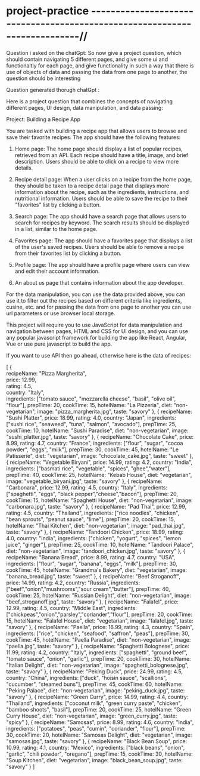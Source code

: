 # project-practice --------------------------------------------------------------------------//

Question i asked on the chatGpt: So now give a project question, which should contain navigating 5 different pages, and give some ui and functionaltiy for each page, and give functionality in such a way that there is use of objects of data and passing the data from one page to another, the question should be interesting

Question generated thorugh chatGpt : 

Here is a project question that combines the concepts of navigating different pages, UI design, data manipulation, and data passing:

Project: Building a Recipe App

You are tasked with building a recipe app that allows users to browse and save their favorite recipes. The app should have the following features:

1. Home page: The home page should display a list of popular recipes, retrieved from an API. Each recipe should have a title, image, and brief description. Users should be able to click on a recipe to view more details.  

2. Recipe detail page: When a user clicks on a recipe from the home page, they should be taken to a recipe detail page that displays more information about the recipe, such as the ingredients, instructions, and nutritional information. Users should be able to save the recipe to their "favorites" list by clicking a button.

3. Search page: The app should have a search page that allows users to search for recipes by keyword. The search results should be displayed in a list, similar to the home page.

4. Favorites page: The app should have a favorites page that displays a list of the user's saved recipes. Users should be able to remove a recipe from their favorites list by clicking a button.

5. Profile page: The app should have a profile page where users can view and edit their account information.

6. An about us page that contains information about the app developer.

For the data manipulation, you can use the data provided above, you can use it to filter out the recipes based on different criteria like ingredients, cusine, etc. and for passing the data from one page to another you can use url parameters or use browser local storage.

This project will require you to use JavaScript for data manipulation and navigation between pages, HTML and CSS for UI design, and you can use any popular javascript framework for building the app like React, Angular, Vue or use pure javascript to build the app.


If you want to use API then go ahead, otherwise here is the data of recipes: 


[    {        
        recipeName: "Pizza Margherita",       
        price: 12.99,        
        rating: 4.5,        
        country: "Italy",        
        ingredients: ["tomato sauce", "mozzarella cheese", "basil", "olive oil", "flour"],
        prepTime: 20,
        cookTime: 15,
        hotelName: "La Pizzeria",
        diet: "non-vegetarian",
        image: "pizza_margherita.jpg",
        taste: "savory"
    },
    {
        recipeName: "Sushi Platter",
        price: 18.99,
        rating: 4.0,
        country: "Japan",
        ingredients: ["sushi rice", "seaweed", "tuna", "salmon", "avocado"],
        prepTime: 25,
        cookTime: 10,
        hotelName: "Sushi Paradise",
        diet: "non-vegetarian",
        image: "sushi_platter.jpg",
        taste: "savory"
    },
    {
        recipeName: "Chocolate Cake",
        price: 8.99,
        rating: 4.7,
        country: "France",
        ingredients: ["flour", "sugar", "cocoa powder", "eggs", "milk"],
        prepTime: 30,
        cookTime: 45,
        hotelName: "Le Patisserie",
        diet: "vegetarian",
        image: "chocolate_cake.jpg",
        taste: "sweet"
    },
    {
        recipeName: "Vegetable Biryani",
        price: 14.99,
        rating: 4.2,
        country: "India",
        ingredients: ["basmati rice", "vegetable", "spices", "ghee","water"],
        prepTime: 40,
        cookTime: 25,
        hotelName: "Kebab House",
        diet: "vegetarian",
        image: "vegetable_biryani.jpg",
        taste: "savory"
    },
    {
        recipeName: "Carbonara",
        price: 12.99,
        rating: 4.5,
        country: "Italy",
        ingredients: ["spaghetti", "eggs", "black pepper","cheese","bacon"],
        prepTime: 20,
        cookTime: 15,
        hotelName: "Spaghetti House",
        diet: "non-vegetarian",
        image: "carbonara.jpg",
        taste: "savory"
    },
    {
    recipeName: "Pad Thai",
    price: 12.99,
    rating: 4.5,
    country: "Thailand",
    ingredients: ["rice noodles", "chicken", "bean sprouts", "peanut sauce", "lime"],
    prepTime: 20,
    cookTime: 15,
    hotelName: "Thai Kitchen",
    diet: "non-vegetarian",
    image: "pad_thai.jpg",
    taste: "savory"
  },
  {
    recipeName: "Tandoori Chicken",
    price: 18.99,
    rating: 4.0,
    country: "India",
    ingredients: ["chicken", "yogurt", "spices", "lemon juice", "ginger"],
    prepTime: 25,
    cookTime: 10,
    hotelName: "Tandoori Palace",
    diet: "non-vegetarian",
    image: "tandoori_chicken.jpg",
    taste: "savory"
  },
  {
    recipeName: "Banana Bread",
    price: 8.99,
    rating: 4.7,
    country: "USA",
    ingredients: ["flour", "sugar", "banana", "eggs", "milk"],
    prepTime: 30,
    cookTime: 45,
    hotelName: "Grandma's Bakery",
    diet: "vegetarian",
    image: "banana_bread.jpg",
    taste: "sweet"
  },
  {
    recipeName: "Beef Stroganoff",
    price: 14.99,
    rating: 4.2,
    country: "Russia",
    ingredients: ["beef","onion","mushrooms","sour cream","butter"],
    prepTime: 40,
    cookTime: 25,
    hotelName: "Russian Delight",
    diet: "non-vegetarian",
    image: "beef_stroganoff.jpg",
    taste: "savory"
  },
  {
    recipeName: "Falafel",
    price: 12.99,
    rating: 4.5,
    country: "Middle East",
    ingredients: ["chickpeas","onion","parsley","coriander","flour"],
    prepTime: 20,
    cookTime: 15,
    hotelName: "Falafel House",
    diet: "vegetarian",
    image: "falafel.jpg",
    taste: "savory"
  },
  {
    recipeName: "Paella",
    price: 16.99,
    rating: 4.3,
    country: "Spain",
    ingredients: ["rice", "chicken", "seafood", "saffron", "peas"],
    prepTime: 30,
    cookTime: 45,
    hotelName: "Paella Paradise",
    diet: "non-vegetarian",
    image: "paella.jpg",
    taste: "savory"
},
{
    recipeName: "Spaghetti Bolognese",
    price: 11.99,
    rating: 4.2,
    country: "Italy",
    ingredients: ["spaghetti", "ground beef", "tomato sauce", "onion", "garlic"],
    prepTime: 20,
    cookTime: 30,
    hotelName: "Italian Delight",
    diet: "non-vegetarian",
    image: "spaghetti_bolognese.jpg",
    taste: "savory"
},
{
    recipeName: "Peking Duck",
    price: 24.99,
    rating: 4.5,
    country: "China",
    ingredients: ["duck", "hoisin sauce", "scallions", "cucumber", "steamed buns"],
    prepTime: 45,
    cookTime: 60,
    hotelName: "Peking Palace",
    diet: "non-vegetarian",
    image: "peking_duck.jpg",
    taste: "savory"
},
{
    recipeName: "Green Curry",
    price: 14.99,
    rating: 4.4,
    country: "Thailand",
    ingredients: ["coconut milk", "green curry paste", "chicken", "bamboo shoots", "basil"],
    prepTime: 20,
    cookTime: 25,
    hotelName: "Green Curry House",
    diet: "non-vegetarian",
    image: "green_curry.jpg",
    taste: "spicy"
},
{
    recipeName: "Samosas",
    price: 8.99,
    rating: 4.6,
    country: "India",
    ingredients: ["potatoes", "peas", "cumin", "coriander", "flour"],
    prepTime: 30,
    cookTime: 20,
    hotelName: "Samosas Delight",
    diet: "vegetarian",
    image: "samosas.jpg",
    taste: "savory"
},
{
    recipeName: "Black Bean Soup",
    price: 10.99,
    rating: 4.1,
    country: "Mexico",
    ingredients: ["black beans", "onion", "garlic", "chili powder", "oregano"],
    prepTime: 15,
    cookTime: 30,
    hotelName: "Soup Kitchen",
    diet: "vegetarian",
    image: "black_bean_soup.jpg",
    taste: "savory"
}
]

























